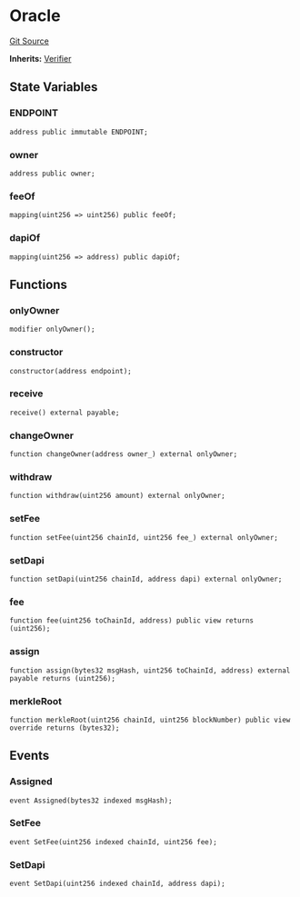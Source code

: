 # Oracle
[Git Source](https://github.com/darwinia-network/ORMP/blob/ea2cb1198288e52b94c992dab142e03eb3d0b767/src/eco/Oracle.sol)

**Inherits:**
[Verifier](/src/Verifier.sol/abstract.Verifier.md)


## State Variables
### ENDPOINT

```solidity
address public immutable ENDPOINT;
```


### owner

```solidity
address public owner;
```


### feeOf

```solidity
mapping(uint256 => uint256) public feeOf;
```


### dapiOf

```solidity
mapping(uint256 => address) public dapiOf;
```


## Functions
### onlyOwner


```solidity
modifier onlyOwner();
```

### constructor


```solidity
constructor(address endpoint);
```

### receive


```solidity
receive() external payable;
```

### changeOwner


```solidity
function changeOwner(address owner_) external onlyOwner;
```

### withdraw


```solidity
function withdraw(uint256 amount) external onlyOwner;
```

### setFee


```solidity
function setFee(uint256 chainId, uint256 fee_) external onlyOwner;
```

### setDapi


```solidity
function setDapi(uint256 chainId, address dapi) external onlyOwner;
```

### fee


```solidity
function fee(uint256 toChainId, address) public view returns (uint256);
```

### assign


```solidity
function assign(bytes32 msgHash, uint256 toChainId, address) external payable returns (uint256);
```

### merkleRoot


```solidity
function merkleRoot(uint256 chainId, uint256 blockNumber) public view override returns (bytes32);
```

## Events
### Assigned

```solidity
event Assigned(bytes32 indexed msgHash);
```

### SetFee

```solidity
event SetFee(uint256 indexed chainId, uint256 fee);
```

### SetDapi

```solidity
event SetDapi(uint256 indexed chainId, address dapi);
```


